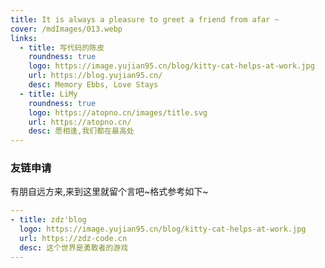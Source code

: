 ```yaml
---
title: It is always a pleasure to greet a friend from afar ~
cover: /mdImages/013.webp
links: 
  - title: 写代码的陈皮
    roundness: true
    logo: https://image.yujian95.cn/blog/kitty-cat-helps-at-work.jpg
    url: https://blog.yujian95.cn/
    desc: Memory Ebbs, Love Stays
  - title: LiMy
    roundness: true
    logo: https://atopno.cn/images/title.svg
    url: https://atopno.cn/
    desc: 愿相逢,我们都在最高处
---
```


### 友链申请

有朋自远方来,来到这里就留个言吧~格式参考如下~

``` yaml
---
- title: zdz'blog
  logo: https://image.yujian95.cn/blog/kitty-cat-helps-at-work.jpg
  url: https://zdz-code.cn
  desc: 这个世界是勇敢者的游戏
---
```


